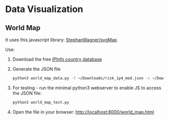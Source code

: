 # Data Visualization

## World Map

It uses this javascript library: [StephanWagner/svgMap](https://github.com/StephanWagner/svgMap)

Use:

1. Download the free [IPInfo country database](https://ipinfo.io/products/free-ip-database)

2. Generate the JSON file

    ```bash
    python3 world_map_data.py -f ~/Downloads/risk_ip4_med.json -c ~/Downloads/country_asn.mmdb
    ```

3. For testing - run the minimal python3 webserver to enable JS to access the JSON file:

    ```bash
    python3 world_map_test.py
    ```

4. Open the file in your browser: [http://localhost:8000/world_map.html](http://localhost:8000/world_map.html)
